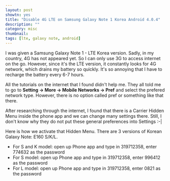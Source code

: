```yaml
---
layout: post
showtn: yes
title: "Disable 4G LTE on Samsung Galaxy Note 1 Korea Android 4.0.4"
description: ""
category: misc
thumbnail: 
tags: [lte, galaxy note, android]
---
```



I was given a Samsung Galaxy Note 1 - LTE Korea version. Sadly, in my country,
4G has not appeared yet. So I can only use 3G to access internet on the go.
However, since it's the LTE version, it constantly looks for 4G network, which
drains my battery so quickly. It's so annoying that I have to recharge the
battery every 6-7 hours.

All the tutorials on the internet that I found didn't help me. They all told me
to go to **Setting -> More -> Mobile Networks -> Pref** and select the prefered
network type. However, there is no option called pref or something like that
there.

<!-- more -->

After researching through the internet, I found that there is a Carrier Hidden
Menu inside the phone app and we can change many settings there. Still, I don't
know why they do not put these general preferences into Settings :-|

Here is how we activate that Hidden Menu. There are 3
versions of Korean Galaxy Note: E160 S/K/L.

* For S and K model: open up Phone app and type in 319712358, enter 774632 as
  the password
* For S model: open up Phone app and type in 319712358, enter 996412 as the
  password
* For L model: open up Phone app and type in 319712358, enter 0821 as the password
